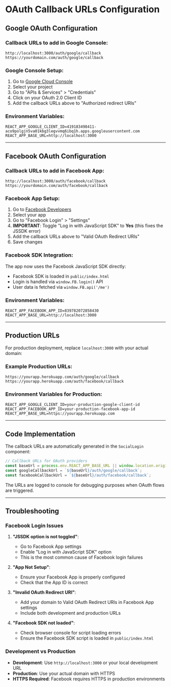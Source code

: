 # OAuth Callback URLs Configuration

## Google OAuth Configuration

### Callback URLs to add in Google Console:
```
http://localhost:3000/auth/google/callback
https://yourdomain.com/auth/google/callback
```

### Google Console Setup:
1. Go to [Google Cloud Console](https://console.cloud.google.com/)
2. Select your project
3. Go to "APIs & Services" > "Credentials"
4. Click on your OAuth 2.0 Client ID
5. Add the callback URLs above to "Authorized redirect URIs"

### Environment Variables:
```env
REACT_APP_GOOGLE_CLIENT_ID=419183498411-aco9polgjn5va01kbg3legvvmq6ibq1h.apps.googleusercontent.com
REACT_APP_BASE_URL=http://localhost:3000
```

---

## Facebook OAuth Configuration

### Callback URLs to add in Facebook App:
```
http://localhost:3000/auth/facebook/callback
https://yourdomain.com/auth/facebook/callback
```

### Facebook App Setup:
1. Go to [Facebook Developers](https://developers.facebook.com/apps/839782072858430)
2. Select your app
3. Go to "Facebook Login" > "Settings"
4. **IMPORTANT**: Toggle "Log in with JavaScript SDK" to **Yes** (this fixes the JSSDK error)
5. Add the callback URLs above to "Valid OAuth Redirect URIs"
6. Save changes

### Facebook SDK Integration:
The app now uses the Facebook JavaScript SDK directly:
- Facebook SDK is loaded in `public/index.html`
- Login is handled via `window.FB.login()` API
- User data is fetched via `window.FB.api('/me')`

### Environment Variables:
```env
REACT_APP_FACEBOOK_APP_ID=839782072858430
REACT_APP_BASE_URL=http://localhost:3000
```

---

## Production URLs

For production deployment, replace `localhost:3000` with your actual domain:

### Example Production URLs:
```
https://yourapp.herokuapp.com/auth/google/callback
https://yourapp.herokuapp.com/auth/facebook/callback
```

### Environment Variables for Production:
```env
REACT_APP_GOOGLE_CLIENT_ID=your-production-google-client-id
REACT_APP_FACEBOOK_APP_ID=your-production-facebook-app-id
REACT_APP_BASE_URL=https://yourapp.herokuapp.com
```

---

## Code Implementation

The callback URLs are automatically generated in the `SocialLogin` component:

```typescript
// Callback URLs for OAuth providers
const baseUrl = process.env.REACT_APP_BASE_URL || window.location.origin;
const googleCallbackUrl = `${baseUrl}/auth/google/callback`;
const facebookCallbackUrl = `${baseUrl}/auth/facebook/callback`;
```

The URLs are logged to console for debugging purposes when OAuth flows are triggered.

---

## Troubleshooting

### Facebook Login Issues

1. **"JSSDK option is not toggled"**: 
   - Go to Facebook App settings
   - Enable "Log in with JavaScript SDK" option
   - This is the most common cause of Facebook login failures

2. **"App Not Setup"**: 
   - Ensure your Facebook App is properly configured
   - Check that the App ID is correct

3. **"Invalid OAuth Redirect URI"**: 
   - Add your domain to Valid OAuth Redirect URIs in Facebook App settings
   - Include both development and production URLs

4. **"Facebook SDK not loaded"**: 
   - Check browser console for script loading errors
   - Ensure the Facebook SDK script is loaded in `public/index.html`

### Development vs Production

- **Development**: Use `http://localhost:3000` or your local development URL
- **Production**: Use your actual domain with HTTPS
- **HTTPS Required**: Facebook requires HTTPS in production environments
